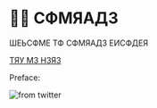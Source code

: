 # ✊🏻 CФMЯAДЗ
ШЕЬСФМЕ ТФ CФMЯAДЗ ЕИСФДЕЯ

[ТЯУ МЗ НЗЯЗ](https://mikhailusov.github.io/comrade/)

Preface:

![from twitter](https://pp.userapi.com/c830309/v830309063/a18f8/2khrdjuzUp8.jpg)
